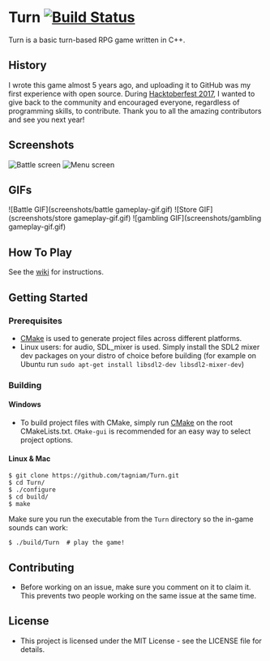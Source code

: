 # Turn [![Build Status](https://travis-ci.org/tagniam/Turn.svg?branch=master)](https://travis-ci.org/tagniam/Turn)
Turn is a basic turn-based RPG game written in C++. 

## History
I wrote this game almost 5 years ago, and uploading it to GitHub was my first experience with open source. During [Hacktoberfest 2017](https://hacktoberfest.digitalocean.com/), I wanted to give back to the community and encouraged everyone, regardless of programming skills, to contribute. Thank you to all the amazing contributors and see you next year!

## Screenshots

![Battle screen](screenshots/battle.png)
![Menu screen](screenshots/menu.png)

## GIFs
![Battle GIF](screenshots/battle gameplay-gif.gif)
![Store GIF](screenshots/store gameplay-gif.gif)
![gambling GIF](screenshots/gambling gameplay-gif.gif)

## How To Play
See the [wiki](https://github.com/tagniam/Turn/wiki) for instructions.

## Getting Started
### Prerequisites
* [CMake](https://cmake.org) is used to generate project files across different platforms.
* Linux users: for audio, SDL_mixer is used. Simply install the SDL2 mixer dev packages on your distro of choice before building (for example on Ubuntu run `sudo apt-get install libsdl2-dev libsdl2-mixer-dev`)

### Building
#### Windows
* To build project files with CMake, simply run [CMake](https://cmake.org/) on the root CMakeLists.txt. `CMake-gui` is recommended for an easy way to select project options.

#### Linux & Mac
```shell
$ git clone https://github.com/tagniam/Turn.git
$ cd Turn/
$ ./configure
$ cd build/
$ make
```

Make sure you run the executable from the `Turn` directory so the in-game sounds can work:
```shell
$ ./build/Turn  # play the game!
```

## Contributing
* Before working on an issue, make sure you comment on it to claim it. This prevents two people working on the same issue at the same time.

## License
* This project is licensed under the MIT License - see the LICENSE file for details.

